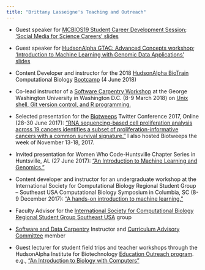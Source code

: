 ```yaml
---
title: "Brittany Lasseigne's Teaching and Outreach"
---
```



<ul>
<li><p>Guest speaker for <a href="http://mcbios19.informatics.uab.edu/" target="_blank">MCBIOS19 Student Career Development Session</a>; <a href="https://drive.google.com/file/d/1pW4uz8tOGf_HNNzlkfhorF4-agzTcuZ4/view?usp=sharing" target="_blank">&lsquo;Social Media for Science Careers&rsquo; slides</a></p></li>

<li><p>Guest speaker for <a href="https://hudsonalpha.org/education/teachers/gtac/" target="_blank">HudsonAlpha GTAC: Advanced Concepts workshop</a>; <a href="https://drive.google.com/file/d/121bheU4s84VCmeNIHt-hH1zXz5Qyvwhl/view?usp=sharing" target="_blank">&lsquo;Introduction to Machine Learning with Genomic Data Applications&rsquo; slides</a></p></li>

<li><p>Content Developer and instructor for the 2018 <a href="https://hudsonalpha.org/biotrain/" target="_blank">HudsonAlpha BioTrain</a> Computational Biology <a href="/2018-06-04-biotraincompbioworkshop2018">Bootcamp</a> (4 June 2018)</p></li>

<li><p>Co-lead instructor of a <a href="https://software-carpentry.org/" target="_blank">Software Carpentry Workshop</a> at the George Washington University in Washington D.C. (8-9 March 2018) on <a href="https://rrlove.github.io/2018-03-08-gwu/" target="_blank">Unix shell, Git version control, and R programming.</a></p></li>

<li><p>Selected presentation for the <a href="https://biotweep.wordpress.com/" target="_blank">Biotweeps</a> Twitter Conference 2017, Online (28-30 June 2017): <a href="https://www.slideshare.net/BrittanyLasseigne/biotweeps-conference-2017" target="_blank">“RNA sequencing-based cell proliferation analysis across 19 cancers identifies a subset of proliferation-informative cancers with a common survival signature.”</a> I also hosted Biotweeps the week of November 13-18, 2017.</p></li>

<li><p>Invited presentation for Women Who Code-Huntsville Chapter Series in Huntsville, AL (27 June 2017): <a href="https://www.slideshare.net/BrittanyLasseigne/an-introduction-to-machine-learning-and-genomics" target="_blank">“An Introduction to Machine Learning and Genomics.”</a></p></li>

<li><p>Content developer and instructor for an undergraduate workshop at the International Society for Computational Biology Regional Student Group – Southeast USA Computational Biology Symposium in Columbia, SC (8-9 December 2017): <a href="https://www.slideshare.net/BrittanyLasseigne/handson-introduction-to-machine-learning" target="_blank">“A hands-on introduction to machine learning.”</a></p></li>

<li><p>Faculty Advisor for the <a href="http://rsg-se-usa.iscbsc.org/about/" target="_blank">International Society for Computational Biology Regional Student Group Southeast USA</a> group</p></li>

<li><p><a href="https://carpentries.org/" target="_blank">Software and Data Carpentry</a> Instructor and <a href="https://software-carpentry.org/blog/2018/05/swc-cac.html" target="_blank">Curriculum Advisory Committee</a> member</p></li>

<li><p>Guest lecturer for student field trips and teacher workshops through the HudsonAlpha Institute for Biotechnology <a href="https://hudsonalpha.org/education/" target="_blank">Education Outreach program</a>. e.g., <a href="https://www.slideshare.net/BrittanyLasseigne/an-introduction-to-biology-with-computers" target="_blank">&ldquo;An Introduction to Biology with Computers&rdquo;</a></p></li>
</ul>